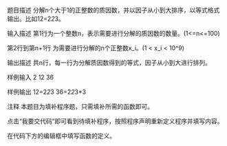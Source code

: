 题目描述
分解n个大于1的正整数的质因数，并以因子从小到大排序，以等式格式输出。比如12=2*2*3。


输入描述
第1行为一个整数n，表示需要进行分解的质因数的数量。(1<=n<=100)

第2行到第n+1行  为需要进行分解的n个正整数x_i。(1 < x_i < 10^9)


输出描述
共n行，每一行为分解质因数得到的等式，因子从小到大进行排列。


样例输入
2
12
36

样例输出
12=2*2*3
36=2*2*3*3

注释
本题目为填补程序题，只需填补所需的函数即可。

点击“我要交代码”即可看到待填补程序，按照程序声明重新定义程序并填写内容。

在代码下方的编辑框中填写函数的定义。
